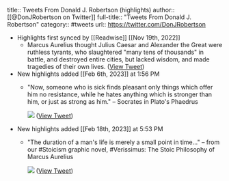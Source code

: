 title:: Tweets From Donald J. Robertson (highlights)
author:: [[@DonJRobertson on Twitter]]
full-title:: "Tweets From Donald J. Robertson"
category:: #tweets
url:: https://twitter.com/DonJRobertson

- Highlights first synced by [[Readwise]] [[Nov 19th, 2022]]
	- Marcus Aurelius thought Julius Caesar and Alexander the Great were ruthless tyrants, who slaughtered "many tens of thousands" in battle, and destroyed entire cities, but lacked wisdom, and made tragedies of their own lives. ([View Tweet](https://twitter.com/DonJRobertson/status/1452098575387795459))
- New highlights added [[Feb 6th, 2023]] at 1:56 PM
	- "Now, someone who is sick finds pleasant only things which offer him no resistance, while he hates anything which is stronger than him, or just as strong as him." – Socrates in Plato's Phaedrus 
	  
	  ![](https://pbs.twimg.com/media/FoPcVmEX0AEwElT.jpg) ([View Tweet](https://twitter.com/DonJRobertson/status/1622382590631067649))
- New highlights added [[Feb 18th, 2023]] at 5:53 PM
	- "The duration of a man's life is merely a small point in time..." – from our #Stoicism graphic novel, #Verissimus: The Stoic Philosophy of Marcus Aurelius 
	  
	  ![](https://pbs.twimg.com/media/FpMycLIXoAA2GUF.jpg) ([View Tweet](https://twitter.com/DonJRobertson/status/1626699867102892032))